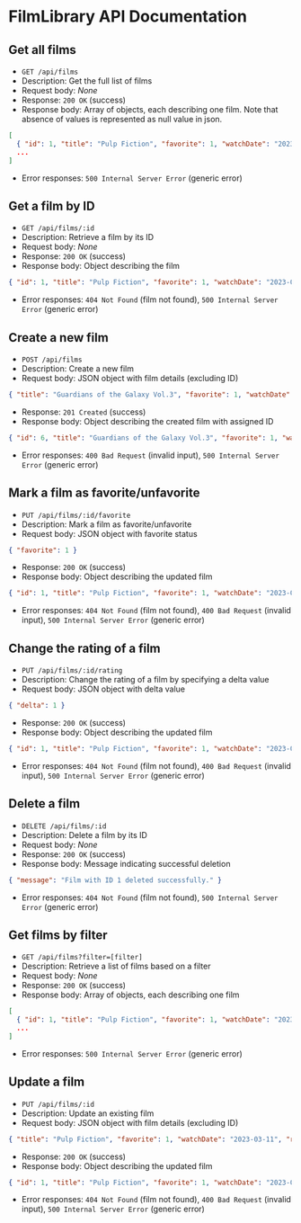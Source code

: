 # FilmLibrary API Documentation

## Get all films
* `GET /api/films`
* Description: Get the full list of films
* Request body: _None_
* Response: `200 OK` (success)
* Response body: Array of objects, each describing one film. Note that absence of values is represented as null value in json.
```json
[
  { "id": 1, "title": "Pulp Fiction", "favorite": 1, "watchDate": "2023-03-11", "rating": null },
  ...
]
```
* Error responses: `500 Internal Server Error` (generic error)

## Get a film by ID
* `GET /api/films/:id`
* Description: Retrieve a film by its ID
* Request body: _None_
* Response: `200 OK` (success)
* Response body: Object describing the film
```json
{ "id": 1, "title": "Pulp Fiction", "favorite": 1, "watchDate": "2023-03-11", "rating": null }
```
* Error responses: `404 Not Found` (film not found), `500 Internal Server Error` (generic error)

## Create a new film
* `POST /api/films`
* Description: Create a new film
* Request body: JSON object with film details (excluding ID)
```json
{ "title": "Guardians of the Galaxy Vol.3", "favorite": 1, "watchDate": "2024-02-09", "rating": 4 }
```
* Response: `201 Created` (success)
* Response body: Object describing the created film with assigned ID
```json
{ "id": 6, "title": "Guardians of the Galaxy Vol.3", "favorite": 1, "watchDate": "2024-02-09", "rating": 4 }
```
* Error responses: `400 Bad Request` (invalid input), `500 Internal Server Error` (generic error)

## Mark a film as favorite/unfavorite
* `PUT /api/films/:id/favorite`
* Description: Mark a film as favorite/unfavorite
* Request body: JSON object with favorite status
```json
{ "favorite": 1 }
```
* Response: `200 OK` (success)
* Response body: Object describing the updated film
```json
{ "id": 1, "title": "Pulp Fiction", "favorite": 1, "watchDate": "2023-03-11", "rating": null }
```
* Error responses: `404 Not Found` (film not found), `400 Bad Request` (invalid input), `500 Internal Server Error` (generic error)

## Change the rating of a film
* `PUT /api/films/:id/rating`
* Description: Change the rating of a film by specifying a delta value
* Request body: JSON object with delta value
```json
{ "delta": 1 }
```
* Response: `200 OK` (success)
* Response body: Object describing the updated film
```json
{ "id": 1, "title": "Pulp Fiction", "favorite": 1, "watchDate": "2023-03-11", "rating": 5 }
```
* Error responses: `404 Not Found` (film not found), `400 Bad Request` (invalid input), `500 Internal Server Error` (generic error)

## Delete a film
* `DELETE /api/films/:id`
* Description: Delete a film by its ID
* Request body: _None_
* Response: `200 OK` (success)
* Response body: Message indicating successful deletion
```json
{ "message": "Film with ID 1 deleted successfully." }
```
* Error responses: `404 Not Found` (film not found), `500 Internal Server Error` (generic error)

## Get films by filter
* `GET /api/films?filter=[filter]`
* Description: Retrieve a list of films based on a filter
* Request body: _None_
* Response: `200 OK` (success)
* Response body: Array of objects, each describing one film
```json
[
  { "id": 1, "title": "Pulp Fiction", "favorite": 1, "watchDate": "2023-03-11", "rating": null },
  ...
]
```
* Error responses: `500 Internal Server Error` (generic error)

## Update a film
* `PUT /api/films/:id`
* Description: Update an existing film
* Request body: JSON object with film details (excluding ID)
```json
{ "title": "Pulp Fiction", "favorite": 1, "watchDate": "2023-03-11", "rating": 5 }
```
* Response: `200 OK` (success)
* Response body: Object describing the updated film
```json
{ "id": 1, "title": "Pulp Fiction", "favorite": 1, "watchDate": "2023-03-11", "rating": 5 }
```
* Error responses: `404 Not Found` (film not found), `400 Bad Request` (invalid input), `500 Internal Server Error` (generic error)
